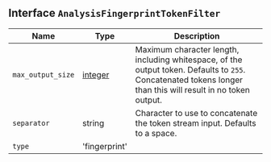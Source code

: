 ## Interface `AnalysisFingerprintTokenFilter`

| Name | Type | Description |
| - | - | - |
| `max_output_size` | [integer](./integer.md) | Maximum character length, including whitespace, of the output token. Defaults to `255`. Concatenated tokens longer than this will result in no token output. |
| `separator` | string | Character to use to concatenate the token stream input. Defaults to a space. |
| `type` | 'fingerprint' | &nbsp; |
